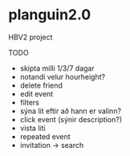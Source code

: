 # planguin2.0
HBV2 project


TODO
- skipta milli 1/3/7 dagar
- notandi velur hourheight?
- delete friend
- edit event
- filters
- sýna lit eftir að hann er valinn?
- click event (sýnir description?)
- vista liti
- repeated event
- invitation -> search